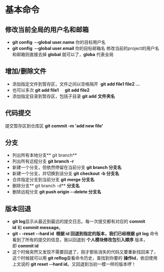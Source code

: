 
# 基本命令

## 修改当前全局的用户名和邮箱
- **git config  --global user.name** 你的目标用户名
- **git config  --global user.email** 你的目标邮箱名
修改当前的project的用户名和邮箱则直接去掉 **global** 就可以了，**globa** 代表全局

## 增加/删除文件
- 添加指定文件到暂存区，文件之间以空格隔开  **git add file1 file2 ...**
- 也可以多次 **git add file1      git add file2**
- 添加指定目录到暂存区，包括子目录 **git add** **文件夹名**

## 代码提交
提交暂存区到仓库区 **git commit -m 'add new file'**

## 分支
- 列出所有本地分支** git branch**
- 列出所有远程分支 **git branch -r**
- 新建一个分支，但依然停留在当前分支 **git branch 分支名**
- 新建一个分支，并切换到该分支 **git checkout -b 分支名**
- 合并指定分支到当前分支 **git merge 分支名**
- 删除分支** git branch -d** **分支名**
- 删除远程分支 **git push origin --delete 分支名**

## 版本回退

- **git log**显示从最近到最远的提交日志。每一次提交都有对应的 **commit id** 和 **commit message**。
- **git - -reset --hard id  **根据 id 回退到指定的版本，我们已经根据** git log** 命令看到了所有的提交的信息，我以回退到 **个人模块修改包引入顺序** 版本，即 **commit id** 
- 这个时候突然又发现不需要回退了，刚才那些消失的代码又要重新找回来了，这个时候就可以用 **git reflog**查看命令历史，查找到你要的 **操作id**，依旧使用 上文说的 **git reset --hard id**。又回退到当初一模一样的版本啰！